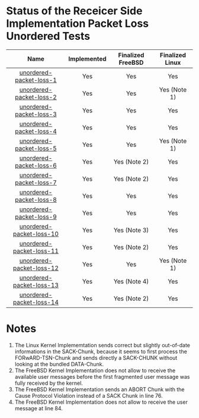 # Status of the Receicer Side Implementation Packet Loss Unordered Tests

| Name                                                     | Implemented | Finalized FreeBSD | Finalized Linux |
|:--------------------------------------------------------:|:-----------:|:-----------------:|:---------------:|
| [unordered-packet-loss-1](unordered-packet-loss-1.pkt)   | Yes         | Yes               | Yes             |
| [unordered-packet-loss-2](unordered-packet-loss-2.pkt)   | Yes         | Yes               | Yes (Note 1)    |
| [unordered-packet-loss-3](unordered-packet-loss-3.pkt)   | Yes         | Yes               | Yes             |
| [unordered-packet-loss-4](unordered-packet-loss-4.pkt)   | Yes         | Yes               | Yes             |
| [unordered-packet-loss-5](unordered-packet-loss-5.pkt)   | Yes         | Yes               | Yes (Note 1)    |
| [unordered-packet-loss-6](unordered-packet-loss-6.pkt)   | Yes         | Yes (Note 2)      | Yes             |
| [unordered-packet-loss-7](unordered-packet-loss-7.pkt)   | Yes         | Yes (Note 2)      | Yes             |
| [unordered-packet-loss-8](unordered-packet-loss-8.pkt)   | Yes         | Yes               | Yes             |
| [unordered-packet-loss-9](unordered-packet-loss-9.pkt)   | Yes         | Yes               | Yes             |
| [unordered-packet-loss-10](unordered-packet-loss-10.pkt) | Yes         | Yes (Note 3)      | Yes             |
| [unordered-packet-loss-11](unordered-packet-loss-11.pkt) | Yes         | Yes (Note 2)      | Yes             |
| [unordered-packet-loss-12](unordered-packet-loss-12.pkt) | Yes         | Yes               | Yes (Note 1)    |
| [unordered-packet-loss-13](unordered-packet-loss-13.pkt) | Yes         | Yes (Note 4)      | Yes             |
| [unordered-packet-loss-14](unordered-packet-loss-14.pkt) | Yes         | Yes (Note 2)      | Yes             |

# Notes
1. The Linux Kernel Implememtation sends correct but slightly out-of-date informations in the SACK-Chunk, because it seems
   to first process the FORwARD-TSN-Chunk and sends directly a SACK-CHUNK without looking at the bundled DATA-Chunk.
2. The FreeBSD Kernel Implementation does not allow to receive the available user messages before the first fragmented user message was 
   fully received by the kernel.
3. The FreeBSD Kernel Implementation sends an ABORT Chunk with the Cause Protocol Violation instead of a SACK Chunk in line 76.
4. The FreeBSD Kernel Implementation does not allow to receive the user message at line 84.
